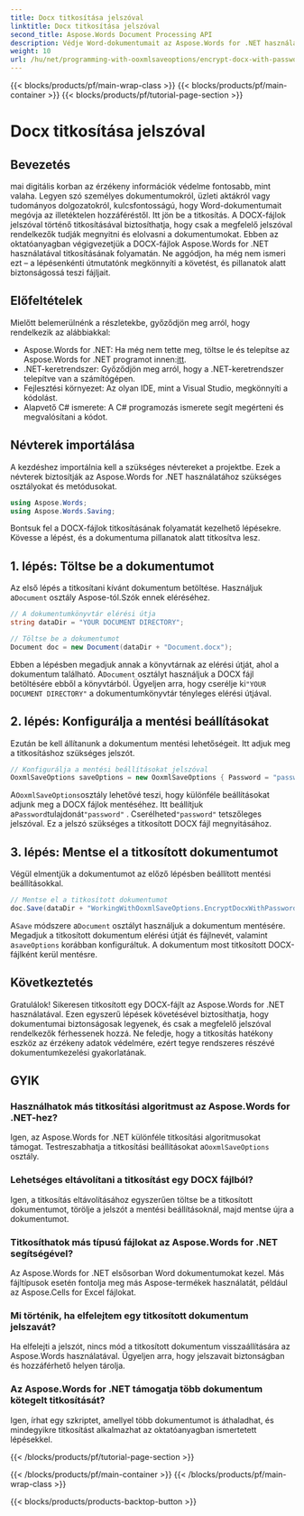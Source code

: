```yaml
---
title: Docx titkosítása jelszóval
linktitle: Docx titkosítása jelszóval
second_title: Aspose.Words Document Processing API
description: Védje Word-dokumentumait az Aspose.Words for .NET használatával jelszóval történő titkosításával. Kövesse lépésenkénti útmutatónkat, hogy megvédje bizalmas adatait.
weight: 10
url: /hu/net/programming-with-ooxmlsaveoptions/encrypt-docx-with-password/
---
```


{{< blocks/products/pf/main-wrap-class >}}
{{< blocks/products/pf/main-container >}}
{{< blocks/products/pf/tutorial-page-section >}}

# Docx titkosítása jelszóval

## Bevezetés

mai digitális korban az érzékeny információk védelme fontosabb, mint valaha. Legyen szó személyes dokumentumokról, üzleti aktákról vagy tudományos dolgozatokról, kulcsfontosságú, hogy Word-dokumentumait megóvja az illetéktelen hozzáféréstől. Itt jön be a titkosítás. A DOCX-fájlok jelszóval történő titkosításával biztosíthatja, hogy csak a megfelelő jelszóval rendelkezők tudják megnyitni és elolvasni a dokumentumokat. Ebben az oktatóanyagban végigvezetjük a DOCX-fájlok Aspose.Words for .NET használatával titkosításának folyamatán. Ne aggódjon, ha még nem ismeri ezt – a lépésenkénti útmutatónk megkönnyíti a követést, és pillanatok alatt biztonságossá teszi fájljait.

## Előfeltételek

Mielőtt belemerülnénk a részletekbe, győződjön meg arról, hogy rendelkezik az alábbiakkal:

-  Aspose.Words for .NET: Ha még nem tette meg, töltse le és telepítse az Aspose.Words for .NET programot innen:[itt](https://releases.aspose.com/words/net/).
- .NET-keretrendszer: Győződjön meg arról, hogy a .NET-keretrendszer telepítve van a számítógépen.
- Fejlesztési környezet: Az olyan IDE, mint a Visual Studio, megkönnyíti a kódolást.
- Alapvető C# ismerete: A C# programozás ismerete segít megérteni és megvalósítani a kódot.

## Névterek importálása

A kezdéshez importálnia kell a szükséges névtereket a projektbe. Ezek a névterek biztosítják az Aspose.Words for .NET használatához szükséges osztályokat és metódusokat.

```csharp
using Aspose.Words;
using Aspose.Words.Saving;
```

Bontsuk fel a DOCX-fájlok titkosításának folyamatát kezelhető lépésekre. Kövesse a lépést, és a dokumentuma pillanatok alatt titkosítva lesz.

## 1. lépés: Töltse be a dokumentumot

 Az első lépés a titkosítani kívánt dokumentum betöltése. Használjuk a`Document` osztály Aspose-tól.Szók ennek eléréséhez.

```csharp
// A dokumentumkönyvtár elérési útja
string dataDir = "YOUR DOCUMENT DIRECTORY";  

// Töltse be a dokumentumot
Document doc = new Document(dataDir + "Document.docx");
```

 Ebben a lépésben megadjuk annak a könyvtárnak az elérési útját, ahol a dokumentum található. A`Document` osztályt használjuk a DOCX fájl betöltésére ebből a könyvtárból. Ügyeljen arra, hogy cserélje ki`"YOUR DOCUMENT DIRECTORY"` a dokumentumkönyvtár tényleges elérési útjával.

## 2. lépés: Konfigurálja a mentési beállításokat

Ezután be kell állítanunk a dokumentum mentési lehetőségeit. Itt adjuk meg a titkosításhoz szükséges jelszót.

```csharp
// Konfigurálja a mentési beállításokat jelszóval
OoxmlSaveOptions saveOptions = new OoxmlSaveOptions { Password = "password" };
```

 A`OoxmlSaveOptions`osztály lehetővé teszi, hogy különféle beállításokat adjunk meg a DOCX fájlok mentéséhez. Itt beállítjuk a`Password`tulajdonát`"password"` . Cserélheted`"password"` tetszőleges jelszóval. Ez a jelszó szükséges a titkosított DOCX fájl megnyitásához.

## 3. lépés: Mentse el a titkosított dokumentumot

Végül elmentjük a dokumentumot az előző lépésben beállított mentési beállításokkal.

```csharp
// Mentse el a titkosított dokumentumot
doc.Save(dataDir + "WorkingWithOoxmlSaveOptions.EncryptDocxWithPassword.docx", saveOptions);
```

 A`Save` módszere a`Document` osztályt használjuk a dokumentum mentésére. Megadjuk a titkosított dokumentum elérési útját és fájlnevét, valamint a`saveOptions` korábban konfiguráltuk. A dokumentum most titkosított DOCX-fájlként kerül mentésre.

## Következtetés

Gratulálok! Sikeresen titkosított egy DOCX-fájlt az Aspose.Words for .NET használatával. Ezen egyszerű lépések követésével biztosíthatja, hogy dokumentumai biztonságosak legyenek, és csak a megfelelő jelszóval rendelkezők férhessenek hozzá. Ne feledje, hogy a titkosítás hatékony eszköz az érzékeny adatok védelmére, ezért tegye rendszeres részévé dokumentumkezelési gyakorlatának.

## GYIK

### Használhatok más titkosítási algoritmust az Aspose.Words for .NET-hez?

Igen, az Aspose.Words for .NET különféle titkosítási algoritmusokat támogat. Testreszabhatja a titkosítási beállításokat a`OoxmlSaveOptions` osztály.

### Lehetséges eltávolítani a titkosítást egy DOCX fájlból?

Igen, a titkosítás eltávolításához egyszerűen töltse be a titkosított dokumentumot, törölje a jelszót a mentési beállításoknál, majd mentse újra a dokumentumot.

### Titkosíthatok más típusú fájlokat az Aspose.Words for .NET segítségével?

Az Aspose.Words for .NET elsősorban Word dokumentumokat kezel. Más fájltípusok esetén fontolja meg más Aspose-termékek használatát, például az Aspose.Cells for Excel fájlokat.

### Mi történik, ha elfelejtem egy titkosított dokumentum jelszavát?

Ha elfelejti a jelszót, nincs mód a titkosított dokumentum visszaállítására az Aspose.Words használatával. Ügyeljen arra, hogy jelszavait biztonságban és hozzáférhető helyen tárolja.

### Az Aspose.Words for .NET támogatja több dokumentum kötegelt titkosítását?

Igen, írhat egy szkriptet, amellyel több dokumentumot is áthaladhat, és mindegyikre titkosítást alkalmazhat az oktatóanyagban ismertetett lépésekkel.

{{< /blocks/products/pf/tutorial-page-section >}}

{{< /blocks/products/pf/main-container >}}
{{< /blocks/products/pf/main-wrap-class >}}

{{< blocks/products/products-backtop-button >}}
